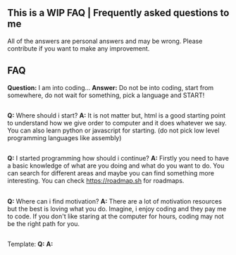 ## This is a WIP FAQ | Frequently asked questions to me

All of the answers are personal answers and may be wrong. Please contribute if you want to make any improvement.

## FAQ

**Question:** I am into coding...
**Answer:** Do not be into coding, start from somewhere, do not wait for something, pick a language and START!

##

**Q:** Where should i start?
**A:** It is not matter but, html is a good starting point to understand how we give order to computer and it does whatever we say. You can also learn python or javascript for starting. (do not pick low level programming languages like assembly)

##

**Q:** I started programming how should i continue?
**A:** Firstly you need to have a basic knowledge of what are you doing and what do you want to do. You can search for different areas and maybe you can find something more interesting. You can check https://roadmap.sh for roadmaps.

##

**Q:** Where can i find motivation?
**A:** There are a lot of motivation resources but the best is loving what you do. Imagine, i enjoy coding and they pay me to code. If you don't like staring at the computer for hours, coding may not be the right path for you.

##

Template:
**Q:**
**A:**
##
